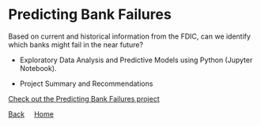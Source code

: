 <link rel="stylesheet" href="/assets/css/main.css">

# Predicting Bank Failures

Based on current and historical information from the FDIC, can we identify which banks might fail in the near future?  

*	Exploratory Data Analysis and Predictive Models using Python (Jupyter Notebook).

*	Project Summary and Recommendations

[Check out the Predicting Bank Failures project](https://github.com/michelle-bh/michelle-bh.github.io/tree/main/Predicting-Bank-Failures)



[Back](../README.md) &nbsp; &nbsp; [Home](https://michelle-bh.github.io/)

